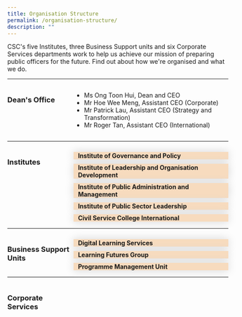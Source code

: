 ```yaml
---
title: Organisation Structure
permalink: /organisation-structure/
description: ""
---
```

<style>
.hidecontent {
	 display: none;
	
	}
	
	.Label_alignment {
	 padding-left:10px
	
	}
	
#myaccordion label {
	box-shadow:0 0 20px #d4d4d4;
	display: block;
	padding 8px 22px;
	margin: 10px 0px 1px 0px;
	cursor: pointer;
	background: #f7dbbe;
	font-weight: bold ;
	transition: ease .5s;
	
	
	}
	
	#myaccordion label:hover{
		background :#F68B1F;
	  color: white;
	
	}
	
	.accordioncontent {
		/* box-shadow: 0px 0px 20px #d4d4d4; */
		padding: 10px 25px;
	  /* border: 1px solid #d4d4d4; */
	}
	
	#myaccordion input:checked + label + .accordioncontent{
	  display: block;
	  web-kit animation: fadeIn 0.5s ease-out;
		-moz-animation: fadeIn 0.5s ease-out;
	  -o-animation: fadeIn 0.5s ease-out;
		animation: fadeIn 0.5s ease-out;
	
	
	}
	
	@-webkit-keyframes fadeIn {
		0%{
		display: none;
		opacity: 0;
	}
	1%{
		display: block;
		opacity: 0;
	}
	100%{
		display:block;
		opacity: 0;
	}
	}
	
.grid-container {
	  display: grid;
	  grid-template-columns:  30% 70%;
	 
	}

	.header-left {
		text-align: left;
	
	
	}

	.Accordion-Paragraph {
	 font-size: 1em;
	
	}
	

</style>
<!-- Hello there this is a HTML comment-->

<p>CSC's five Institutes, three Business Support units and six Corporate Services departments work to help us achieve our mission of preparing public officers for the future. Find out about how we're organised and what we do.                         </p>

<hr>
<div class="grid-container">
<div class="grid-child-OS-1"><h3 style="textalign:left;" class="header-left">Dean's Office</h3></div>
<div class="grid-child-OS-2">
	<ul>
	<li>Ms Ong Toon Hui, Dean and CEO</li>
	<li>Mr Hoe Wee Meng, Assistant CEO (Corporate)</li>
	<li>Mr Patrick Lau, Assistant CEO (Strategy and Transformation)</li>
	<li>Mr Roger Tan, Assistant CEO (International)</li>

</ul>
</div>
</div>


<hr>
<div class="grid-container">
	<div class="grid-child-OS-1"><h3 class="header-left">Institutes</h3>
	</div>
	<div class="grid-child-OS-2">
		<div id="myaccordion">
			<input class="hidecontent" id="accordian1" type="checkbox">
			<label class="Label_alignment" for="accordion1">Institute of Governance and Policy</label>
		<div class="accordioncontent hidecontent">
			<p class="Accordion-Paragraph">Steward and advance public policy through research and training programmes,  with emphasis on the areas of governance, public economics and social policy.</p>
</div>
			<input class="hidecontent" id="accordion2" type="checkbox">
			<label class="Label_alignment" for="accordion2">Institute of Leadership and Organisation Development</label>
		<div class="accordioncontent hidecontent">
			<p class="Accordion-Paragraph">Develop leadership and organisation development (OD) capabilities through research, training and consultancy, so as to enable sustainable change and transformation in the Public Service.</p>
</div>
		<!-- Institute of Leadership and Organisation development accordian is above. Institute of Public Administration and Management accordian is below.-->
			<input class="hidecontent" id="accordion3" type="checkbox">
			<label class="Label_alignment" for="accordion3">Institute of Public Administration and Management</label>
		<div class="accordioncontent hidecontent">
			<p class="Accordion-Paragraph">Build capabilities in the areas of service management and delivery, strategic human resource management, public finance and law, public service foundational competencies and enforcement practices.</p>
</div>
<!-- Above is Institue of Public Administration and Management accordian. Below is the Institute of public sector leadership accordian.-->		
			<input class="hidecontent" id="accordion4" type="checkbox">
			<label class="Label_alignment" for="accordion4">Institute of Public Sector Leadership</label>
		<div class="accordioncontent hidecontent">
			<p class="Accordion-Paragraph">Develop a pipeline of public service leaders through a suite of milestone programmes focusing on leadership development, public governance and its ethos in Singapore.</p>
</div>
		<!-- Above is the Institute of public sectors leadership accordian. Below is the Civil Service College International accordian-->
			<input class="hidecontent" id="accordion5" type="checkbox">
			<label class="Label_alignment" for="accordion5">Civil Service College International</label>
		<div class="accordioncontent hidecontent">
			<p class="Accordion-Paragraph">Build strategic partnerships through the sharing of Singapore’s public service experience and best practices with the wider global community.</p>
</div>
		
 
 </div>
</div>
</div>
<hr>
<div class="grid-container">
	<div class="grid-child-OS-1">
		<h3 class="header-left">Business Support Units</h3>
	 </div>
<div class="grid-child-OS-2">
	<!-- Below here will be the 3 Business Support unit accordians-->
	<div id="myaccordion">
			<input class="hidecontent" id="accordion6" type="checkbox">
			<label class="Label_alignment" for="accordion6">Digital Learning Services</label>
		<div class="accordioncontent hidecontent">
			<p class="Accordion-Paragraph">Drive and enable digital learning for an integrated and seamless learning experience.</p>
     </div>
	<!-- Above is the Digital Learning Services Accordian. Below is the Learning Futures Group accordian.-->
	<input class="hidecontent" id="accordion7" type="checkbox">
	<label class="Label_alignment" for="accordion7">Learning Futures Group</label>
		<div class="accordiancontent hidecontent">
			<p class="Accordion-Paragraph">Nurture conditions for continual experimentation and innovation in learning design and technology.</p>
     </div>
	<!-- Above is the Learning Futures Group accordian. Below is the Programme Management Unit accordian. -->
			<input class="hidecontent" id="accordion8" type="checkbox">
			<label class="Label_alignment" for="accordion8">Programme Management Unit</label>
		<div class="accordiancontent hidecontent">
			<p class="Accordion-Paragraph">Partner institutes to provide end-to-end administrative and logistics support for training programmes and other forms of learning interventions so that learners enjoy a seamless experience in their learning journey.</p>
	  	</div>	
   </div>
	</div>
</div>
	

<hr>
<div class="grid-container">
	<div class="grid-child-OS-1">
		<h3>Corporate Services</h3>
  </div>
	  <div class="grid-child-OS-2">
	
	
	
	
	
		
		
		
		
</div><!-- This div tag is for the grid-child-os-2-->

</div><!-- This div tag is for the grid-container corporate services.-->